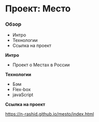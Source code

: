 # Проект: Место

### Обзор

* Интро
* Технологии
* Ссылка на проект

**Интро**

* Проект о Местах в России

**Технологии**

* Бэм
* Flex-box
* javaScript

**Ссылка на проект**

https://n-rashid.github.io/mesto/index.html
